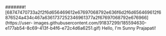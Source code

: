 #######![68747470733a2f2f6d656469612e67697068792e636f6d2f6d656469612f6876524a434c467a6361737252346961377a2f67697068792e676966](https://user-
images.githubusercontent.com/91837299/185594630-e177ab54-8c69-413f-b4f6-e72c4d6a6251.gif)
Hello, I'm Sunny Prajapati!
